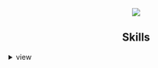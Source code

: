 <div>
  <p align="center">
  <img src="https://readme-typing-svg.herokuapp.com/?color=0d8eceF&size=30&center=true&vCenter=true&width=550&height=70&lines=Hey+There+%F0%9F%91%8B,+I%27m+Socheat;">
  </p> 
  
</div>
<div>
  <h2 align="center">Skills </h2>
  
  <details>
    <summary>view</summary>
    <div align="center">
      <img src="https://github-readme-tech-stack.vercel.app/api/cards?title=Front+End&align=center&titleAlign=center&fontSize=20&lineHeight=10&lineCount=3&theme=ayu&width=420&bg=%25230B0E14&titleColor=%231c9eff&line1=html5%2Chtml%2Cauto%3Bcss3%2Ccss%2C1572B6%3Bjavascript%2Cjavascript%2Cauto%3B&line2=typescript%2Ctypescript%2Cauto%3Btailwindcss%2Ctailwind%2Cauto%3Bbootstrap%2Cbootstrap%2Cauto%3B&line3=vuejs%2Cvue%2Cauto%3Breact%2Creact%2Cauto%3B" alt="Front-End" />
  </details>
  </div>
